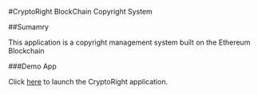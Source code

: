 #CryptoRight BlockChain Copyright System

##Sumamry

This application is a copyright management system built on the Ethereum Blockchain

###Demo App

Click [here](frontend/index.html) to launch the CryptoRight application.
